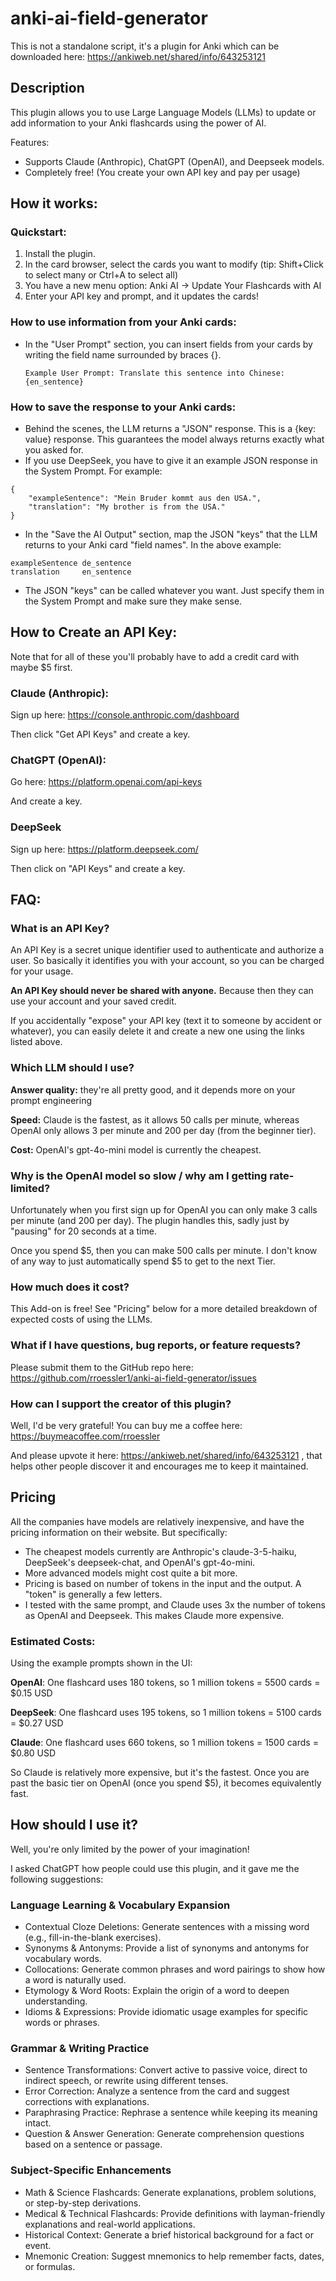 # anki-ai-field-generator

This is not a standalone script, it's a plugin for Anki which can be downloaded here: https://ankiweb.net/shared/info/643253121

## Description

This plugin allows you to use Large Language Models (LLMs) to update or add information to your Anki flashcards using the power of AI.

Features:
- Supports Claude (Anthropic), ChatGPT (OpenAI), and Deepseek models.
- Completely free! (You create your own API key and pay per usage)

## How it works:

### Quickstart:
1. Install the plugin.
1. In the card browser, select the cards you want to modify (tip: Shift+Click to select many or Ctrl+A to select all)
1. You have a new menu option: Anki AI -> Update Your Flashcards with AI
1. Enter your API key and prompt, and it updates the cards!

### How to use information from your Anki cards:
- In the "User Prompt" section, you can insert fields from your cards by writing the field name surrounded by braces {}.
    ```
    Example User Prompt: Translate this sentence into Chinese: {en_sentence}
    ```

### How to save the response to your Anki cards:
- Behind the scenes, the LLM returns a "JSON" response. This is a {key: value} response. This guarantees the model always returns exactly what you asked for.
- If you use DeepSeek, you have to give it an example JSON response in the System Prompt. For example:
```
{
    "exampleSentence": "Mein Bruder kommt aus den USA.",
    "translation": "My brother is from the USA."
}
```
- In the "Save the AI Output" section, map the JSON "keys" that the LLM returns to your Anki card "field names".  In the above example:
```
exampleSentence de_sentence
translation     en_sentence
```
- The JSON "keys" can be called whatever you want. Just specify them in the System Prompt and make sure they make sense.



## How to Create an API Key:

Note that for all of these you'll probably have to add a credit card with maybe $5 first.

### Claude (Anthropic):

Sign up here: https://console.anthropic.com/dashboard

Then click "Get API Keys" and create a key.

### ChatGPT (OpenAI):

Go here: https://platform.openai.com/api-keys

And create a key.

### DeepSeek

Sign up here: https://platform.deepseek.com/

Then click on "API Keys" and create a key.

## FAQ:

### What is an API Key?

An API Key is a secret unique identifier used to authenticate and authorize a user. So basically it identifies you with your account, so you can be charged for your usage.

**An API Key should never be shared with anyone.** Because then they can use your account and your saved credit.

If you accidentally "expose" your API key (text it to someone by accident or whatever), you can easily delete it and create a new one using the links listed above.

### Which LLM should I use?

**Answer quality:** they're all pretty good, and it depends more on your prompt engineering

**Speed:** Claude is the fastest, as it allows 50 calls per minute, whereas OpenAI only allows 3 per minute and 200 per day (from the beginner tier).

**Cost:** OpenAI's gpt-4o-mini model is currently the cheapest.

### Why is the OpenAI model so slow / why am I getting rate-limited?

Unfortunately when you first sign up for OpenAI you can only make 3 calls per minute (and 200 per day). The plugin handles this, sadly just by "pausing" for 20 seconds at a time.

Once you spend $5, then you can make 500 calls per minute. I don't know of any way to just automatically spend $5 to get to the next Tier.

### How much does it cost?

This Add-on is free! See "Pricing" below for a more detailed breakdown of expected costs of using the LLMs.

### What if I have questions, bug reports, or feature requests?

Please submit them to the GitHub repo here: https://github.com/rroessler1/anki-ai-field-generator/issues

### How can I support the creator of this plugin?

Well, I'd be very grateful! You can buy me a coffee here: https://buymeacoffee.com/rroessler

And please upvote it here: https://ankiweb.net/shared/info/643253121 , that helps other people discover it and encourages me to keep it maintained.

## Pricing

All the companies have models are relatively inexpensive, and have the pricing information on their website. But specifically:

- The cheapest models currently are Anthropic's claude-3-5-haiku, DeepSeek's deepseek-chat, and OpenAI's gpt-4o-mini.
- More advanced models might cost quite a bit more.
- Pricing is based on number of tokens in the input and the output. A "token" is generally a few letters.
- I tested with the same prompt, and Claude uses 3x the number of tokens as OpenAI and Deepseek. This makes Claude more expensive.

### Estimated Costs:

Using the example prompts shown in the UI:

**OpenAI**: One flashcard uses 180 tokens, so 1 million tokens = 5500 cards = $0.15 USD

**DeepSeek**: One flashcard uses 195 tokens, so 1 million tokens = 5100 cards = $0.27 USD

**Claude**: One flashcard uses 660 tokens, so 1 million tokens = 1500 cards = $0.80 USD

So Claude is relatively more expensive, but it's the fastest. Once you are past the basic tier on OpenAI (once you spend $5), it becomes equivalently fast.

## How should I use it?

Well, you're only limited by the power of your imagination!

I asked ChatGPT how people could use this plugin, and it gave me the following suggestions:

### Language Learning & Vocabulary Expansion

- Contextual Cloze Deletions: Generate sentences with a missing word (e.g., fill-in-the-blank exercises).
- Synonyms & Antonyms: Provide a list of synonyms and antonyms for vocabulary words.
- Collocations: Generate common phrases and word pairings to show how a word is naturally used.
-  Etymology & Word Roots: Explain the origin of a word to deepen understanding.
-  Idioms & Expressions: Provide idiomatic usage examples for specific words or phrases.

### Grammar & Writing Practice

- Sentence Transformations: Convert active to passive voice, direct to indirect speech, or rewrite using different tenses.
- Error Correction: Analyze a sentence from the card and suggest corrections with explanations.
- Paraphrasing Practice: Rephrase a sentence while keeping its meaning intact.
- Question & Answer Generation: Generate comprehension questions based on a sentence or passage.

### Subject-Specific Enhancements
- Math & Science Flashcards: Generate explanations, problem solutions, or step-by-step derivations.
- Medical & Technical Flashcards: Provide definitions with layman-friendly explanations and real-world applications.
- Historical Context: Generate a brief historical background for a fact or event.
- Mnemonic Creation: Suggest mnemonics to help remember facts, dates, or formulas.
